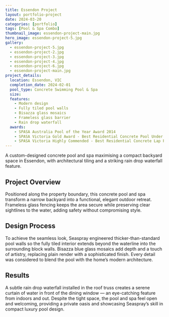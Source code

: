 ```yaml
---
title: Essendon Project
layout: portfolio-project
date: 2024-03-20
categories: [portfolio]
tags: [Pool & Spa Combo]
thumbnail_image: essendon-project-main.jpg
hero_image: essendon-project-5.jpg
gallery:
  - essendon-project-5.jpg
  - essendon-project-2.jpg
  - essendon-project-3.jpg
  - essendon-project-4.jpg
  - essendon-project-6.jpg
  - essendon-project-main.jpg
project_details:
  location: Essendon, VIC
  completion_date: 2024-02-01
  pool_type: Concrete Swimming Pool & Spa
  size: 
  features:
    - Modern design
    - Fully tiled pool walls
    - Bisazza glass mosaics
    - Frameless glass barrier
    - Rain drop waterfall
  awards:
    - SPASA Australia Pool of the Year Award 2014
    - SPASA Victoria Gold Award - Best Residential Concrete Pool Under $100,000
    - SPASA Victoria Highly Commended - Best Residential Concrete Lap Pool
---
```


A custom-designed concrete pool and spa maximising a compact backyard space in Essendon, with architectural tiling and a striking rain drop waterfall feature.

## Project Overview

Positioned along the property boundary, this concrete pool and spa transform a narrow backyard into a functional, elegant outdoor retreat. Frameless glass fencing keeps the area secure while preserving clear sightlines to the water, adding safety without compromising style.


## Design Process
To achieve the seamless look, Seaspray engineered thicker-than-standard pool walls so the fully tiled interior extends beyond the waterline into the surrounding block walls. Bisazza blue glass mosaics add depth and a touch of artistry, replacing plain render with a sophisticated finish. Every detail was considered to blend the pool with the home’s modern architecture.

## Results

A subtle rain drop waterfall installed in the roof truss creates a serene curtain of water in front of the dining window — an eye-catching feature from indoors and out. Despite the tight space, the pool and spa feel open and welcoming, providing a private oasis and showcasing Seaspray’s skill in compact luxury pool design.
